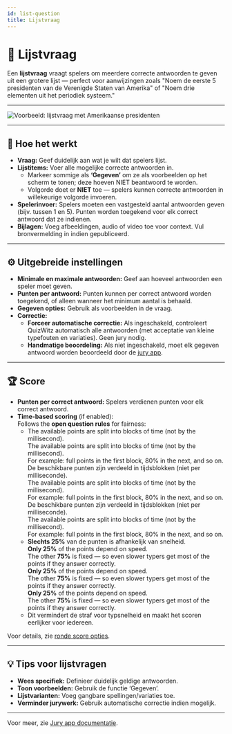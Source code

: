 ```yaml
---
id: list-question
title: Lijstvraag
---
```


# 📝 Lijstvraag

Een **lijstvraag** vraagt spelers om meerdere correcte antwoorden te geven uit een grotere lijst — perfect voor aanwijzingen zoals "Noem de eerste 5 presidenten van de Verenigde Staten van Amerika" of "Noem drie elementen uit het periodiek systeem."

---

![Voorbeeld: lijstvraag met Amerikaanse presidenten](/images/question-modes/list-question/list-question.png)

---

## 📝 Hoe het werkt

- **Vraag:** Geef duidelijk aan wat je wilt dat spelers lijst.
- **Lijstitems:** Voer alle mogelijke correcte antwoorden in.
  - Markeer sommige als **‘Gegeven’** om ze als voorbeelden op het scherm te tonen; deze hoeven NIET beantwoord te worden.
  - Volgorde doet er **NIET** toe — spelers kunnen correcte antwoorden in willekeurige volgorde invoeren.
- **Spelerinvoer:** Spelers moeten een vastgesteld aantal antwoorden geven (bijv. tussen 1 en 5). Punten worden toegekend voor elk correct antwoord dat ze indienen.
- **Bijlagen:** Voeg afbeeldingen, audio of video toe voor context. Vul bronvermelding in indien gepubliceerd.

---

## ⚙️ Uitgebreide instellingen

- **Minimale en maximale antwoorden:** Geef aan hoeveel antwoorden een speler moet geven.
- **Punten per antwoord:** Punten kunnen per correct antwoord worden toegekend, of alleen wanneer het minimum aantal is behaald.
- **Gegeven opties:** Gebruik als voorbeelden in de vraag.
- **Correctie:**
  - **Forceer automatische correctie:** Als ingeschakeld, controleert QuizWitz automatisch alle antwoorden (met acceptatie van kleine typefouten en variaties). Geen jury nodig.
  - **Handmatige beoordeling:** Als niet ingeschakeld, moet elk gegeven antwoord worden beoordeeld door de [jury app](../quizmaster/004-jury-app.md).

---

## 🏆 Score

- **Punten per correct antwoord:** Spelers verdienen punten voor elk correct antwoord.
- **Time-based scoring** (if enabled):\
  Follows the **open question rules** for fairness:
  - The available points are split into blocks of time (not by the millisecond).\
    The available points are split into blocks of time (not by the millisecond).\
    For example: full points in the first block, 80% in the next, and so on.\
    De beschikbare punten zijn verdeeld in tijdsblokken (niet per milliseconde).\
    The available points are split into blocks of time (not by the millisecond).\
    For example: full points in the first block, 80% in the next, and so on.\
    De beschikbare punten zijn verdeeld in tijdsblokken (niet per milliseconde).\
    The available points are split into blocks of time (not by the millisecond).\
    For example: full points in the first block, 80% in the next, and so on.
  - **Slechts 25%** van de punten is afhankelijk van snelheid.\
    **Only 25%** of the points depend on speed.\
    The other **75%** is fixed — so even slower typers get most of the points if they answer correctly.\
    **Only 25%** of the points depend on speed.\
    The other **75%** is fixed — so even slower typers get most of the points if they answer correctly.\
    **Only 25%** of the points depend on speed.\
    The other **75%** is fixed — so even slower typers get most of the points if they answer correctly.
  - Dit vermindert de straf voor typsnelheid en maakt het scoren eerlijker voor iedereen.

Voor details, zie [ronde score opties](../editor/008-round-options.md#scoring).

---

## 💡 Tips voor lijstvragen

- **Wees specifiek:** Definieer duidelijk geldige antwoorden.
- **Toon voorbeelden:** Gebruik de functie ‘Gegeven’.
- **Lijstvarianten:** Voeg gangbare spellingen/variaties toe.
- **Verminder jurywerk:** Gebruik automatische correctie indien mogelijk.

---

Voor meer, zie [Jury app documentatie](../quizmaster/004-jury-app.md).
